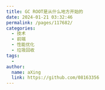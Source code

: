 ```yaml
---
title: GC ROOT是从什么地方开始的
date: 2024-01-21 03:32:46
permalink: /pages/117682/
categories:
  - 技术
  - 前端
  - 性能优化
  - 垃圾回收
tags:
  - 
author: 
  name: aXing
  link: https://github.com/08163356
---
```


